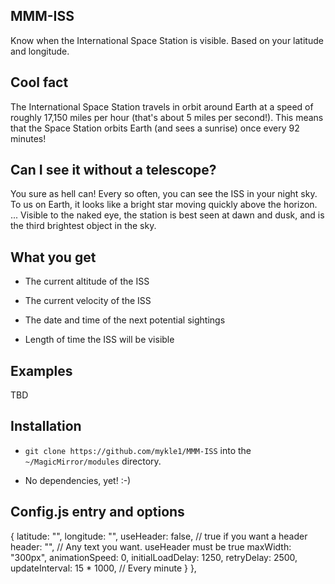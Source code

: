 ## MMM-ISS

Know when the International Space Station is visible. Based on your latitude and longitude.

## Cool fact

The International Space Station travels in orbit around Earth at a speed of roughly 17,150 miles per hour (that's about 5 miles per second!). This means that the Space Station orbits Earth (and sees a sunrise) once every 92 minutes!

## Can I see it without a telescope?

You sure as hell can! Every so often, you can see the ISS in your night sky. To us on Earth, it looks like a bright star moving quickly above the horizon. ... Visible to the naked eye, the station is best seen at dawn and dusk, and is the third brightest object in the sky.

## What you get

* The current altitude of the ISS

* The current velocity of the ISS

* The date and time of the next potential sightings

* Length of time the ISS will be visible

## Examples

TBD

## Installation

* `git clone https://github.com/mykle1/MMM-ISS` into the `~/MagicMirror/modules` directory.

* No dependencies, yet! :-)

## Config.js entry and options

{
latitude: "",
		longitude: "",
        useHeader: false,    // true if you want a header      
        header: "",          // Any text you want. useHeader must be true
        maxWidth: "300px",
        animationSpeed: 0,
        initialLoadDelay: 1250,
        retryDelay: 2500,
        updateInterval: 15 * 1000, // Every minute
	}
},
